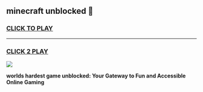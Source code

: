 
## minecraft unblocked 👋
<h3>
<a href="https://premium.freeplayer.one?title=minecraft_unblocked&ref=13F">CLICK TO PLAY</a></h3>
<hr>

<h3>
<a href="https://premium.freeplayer.one?title=minecraft_unblocked&ref=13F">CLICK 2 PLAY</a>
  
</h3>

<a href="https://premium.freeplayer.one?title=minecraft_unblocked&ref=12F/"><img src="https://clearcache.store/games.png"></a>


**worlds hardest game unblocked: Your Gateway to Fun and Accessible Online Gaming**
